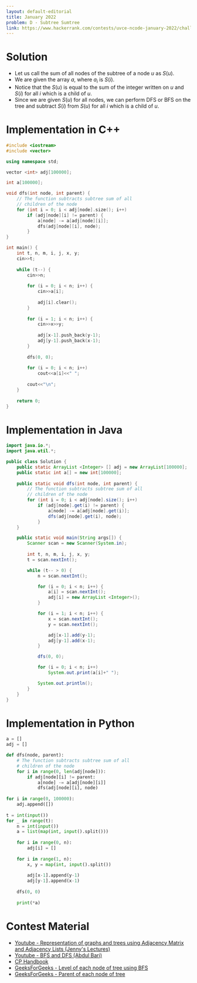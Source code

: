 ```yaml
---
layout: default-editorial
title: January 2022
problem: D - Subtree Sumtree
link: https://www.hackerrank.com/contests/uvce-ncode-january-2022/challenges/uvce-subchildren-tree
---
```

# Solution

- Let us call the sum of all nodes of the subtree of a node $u$ as $S(u)$.
- We are given the array $a$, where $a_i$ is $S(i)$.
- Notice that the $S(u)$ is equal to the sum of the integer written on $u$ and $S(i)$ for all $i$ which is a child of $u$.
- Since we are given $S(u)$ for all nodes, we can perform DFS or BFS on the tree and subtract $S(i)$ from $S(u)$ for all $i$ which is a child of $u$.

$$$$

# Implementation in C++

```cpp
#include <iostream>
#include <vector>

using namespace std;

vector <int> adj[100000];

int a[100000];

void dfs(int node, int parent) {
    // The function subtracts subtree sum of all
    // children of the node
    for (int i = 0; i < adj[node].size(); i++) 
        if (adj[node][i] != parent) {
            a[node] -= a[adj[node][i]];
            dfs(adj[node][i], node);
        }
}

int main() {
    int t, n, m, i, j, x, y;
    cin>>t;
    
    while (t--) {
        cin>>n;
        
        for (i = 0; i < n; i++) {
            cin>>a[i];
            
            adj[i].clear();
        }
        
        for (i = 1; i < n; i++) {
            cin>>x>>y;
            
            adj[x-1].push_back(y-1);
            adj[y-1].push_back(x-1);
        }
        
        dfs(0, 0);
        
        for (i = 0; i < n; i++)
            cout<<a[i]<<" ";
        
        cout<<"\n";
    }
    
    return 0;
}
```

$$$$

# Implementation in Java

```java
import java.io.*;
import java.util.*;

public class Solution {
    public static ArrayList <Integer> [] adj = new ArrayList[100000];
    public static int a[] = new int[100000];
    
    public static void dfs(int node, int parent) {
        // The function subtracts subtree sum of all
        // children of the node
        for (int i = 0; i < adj[node].size(); i++) 
            if (adj[node].get(i) != parent) {
                a[node] -= a[adj[node].get(i)];
                dfs(adj[node].get(i), node);
            }
    }

    public static void main(String args[]) {
        Scanner scan = new Scanner(System.in);
        
        int t, n, m, i, j, x, y;
        t = scan.nextInt();

        while (t-- > 0) {
            n = scan.nextInt();

            for (i = 0; i < n; i++) {
                a[i] = scan.nextInt();
                adj[i] = new ArrayList <Integer>();
            }

            for (i = 1; i < n; i++) {
                x = scan.nextInt();
                y = scan.nextInt();

                adj[x-1].add(y-1);
                adj[y-1].add(x-1);
            }

            dfs(0, 0);

            for (i = 0; i < n; i++)
                System.out.print(a[i]+" ");

            System.out.println();
        } 
    }
}
```

$$$$

# Implementation in Python

```python
a = []
adj = []

def dfs(node, parent):
    # The function subtracts subtree sum of all
    # children of the node
    for i in range(0, len(adj[node])):
        if adj[node][i] != parent:
            a[node] -= a[adj[node][i]]
            dfs(adj[node][i], node)
            
for i in range(0, 100000):
    adj.append([])
    
t = int(input())
for _ in range(t):
    n = int(input())
    a = list(map(int, input().split()))
    
    for i in range(0, n):
        adj[i] = []
        
    for i in range(1, n):
        x, y = map(int, input().split())
        
        adj[x-1].append(y-1)
        adj[y-1].append(x-1)
        
    dfs(0, 0)
    
    print(*a)
```

$$$$

# Contest Material

- [Youtube - Representation of graphs and trees using Adjacency Matrix and Adjacency Lists (Jenny's Lectures)](https://www.youtube.com/watch?v=5hPfm_uqXmw)
- [Youtube - BFS and DFS (Abdul Bari)](https://www.youtube.com/watch?v=pcKY4hjDrxk)
- [CP Handbook](https://cses.fi/book/book.pdf)
- [GeeksForGeeks - Level of each node of tree using BFS](https://www.geeksforgeeks.org/level-node-tree-source-node-using-bfs/)
- [GeeksForGeeks - Parent of each node of tree](https://www.geeksforgeeks.org/find-parent-of-each-node-in-a-tree-for-multiple-queries/)
